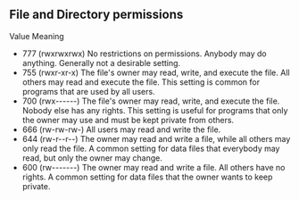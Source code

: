 ## File and Directory permissions
Value	Meaning
* 777	(rwxrwxrwx) No restrictions on permissions. Anybody may do anything. Generally not a desirable setting.
* 755	(rwxr-xr-x) The file's owner may read, write, and execute the file. All others may read and execute the file. This setting is common for programs that are used by all users.
* 700	(rwx------) The file's owner may read, write, and execute the file. Nobody else has any rights. This setting is useful for programs that only the owner may use and must be kept private from others.
* 666	(rw-rw-rw-) All users may read and write the file.
* 644	(rw-r--r--) The owner may read and write a file, while all others may only read the file. A common setting for data files that everybody may read, but only the owner may change.
* 600	(rw-------) The owner may read and write a file. All others have no rights. A common setting for data files that the owner wants to keep private.
